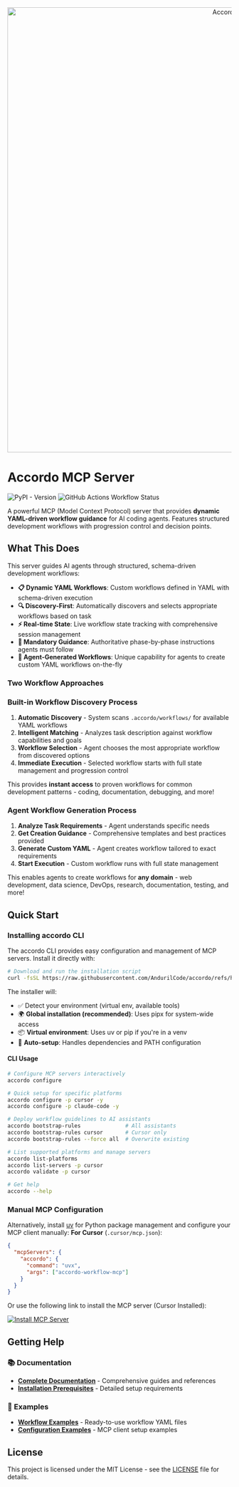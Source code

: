 <div align="center">
  <img src="logo.png" alt="Accordo Logo" width="1000"/>
</div>

# Accordo MCP Server

![PyPI - Version](https://img.shields.io/pypi/v/accordo-workflow-mcp)
![GitHub Actions Workflow Status](https://img.shields.io/github/actions/workflow/status/AndurilCode/accordo/publish-to-pypi.yml)


A powerful MCP (Model Context Protocol) server that provides **dynamic YAML-driven workflow guidance** for AI coding agents. Features structured development workflows with progression control and decision points.

## What This Does

This server guides AI agents through structured, schema-driven development workflows:
- **📋 Dynamic YAML Workflows**: Custom workflows defined in YAML with schema-driven execution
- **🔍 Discovery-First**: Automatically discovers and selects appropriate workflows based on task
- **⚡ Real-time State**: Live workflow state tracking with comprehensive session management
- **🎯 Mandatory Guidance**: Authoritative phase-by-phase instructions agents must follow
- **🤖 Agent-Generated Workflows**: Unique capability for agents to create custom YAML workflows on-the-fly

### Two Workflow Approaches

### Built-in Workflow Discovery Process

1. **Automatic Discovery** - System scans `.accordo/workflows/` for available YAML workflows
2. **Intelligent Matching** - Analyzes task description against workflow capabilities and goals
3. **Workflow Selection** - Agent chooses the most appropriate workflow from discovered options
4. **Immediate Execution** - Selected workflow starts with full state management and progression control

This provides **instant access** to proven workflows for common development patterns - coding, documentation, debugging, and more!

### Agent Workflow Generation Process

1. **Analyze Task Requirements** - Agent understands specific needs
2. **Get Creation Guidance** - Comprehensive templates and best practices provided
3. **Generate Custom YAML** - Agent creates workflow tailored to exact requirements
4. **Start Execution** - Custom workflow runs with full state management

This enables agents to create workflows for **any domain** - web development, data science, DevOps, research, documentation, testing, and more!

## Quick Start

### Installing **accordo CLI**

The accordo CLI provides easy configuration and management of MCP servers. Install it directly with:

```bash
# Download and run the installation script
curl -fsSL https://raw.githubusercontent.com/AndurilCode/accordo/refs/heads/main/install.sh | bash
```

The installer will:
- ✅ Detect your environment (virtual env, available tools)
- 🌍 **Global installation (recommended)**: Uses pipx for system-wide access
- 📦 **Virtual environment**: Uses uv or pip if you're in a venv
- 🔧 **Auto-setup**: Handles dependencies and PATH configuration

#### CLI Usage

```bash
# Configure MCP servers interactively
accordo configure

# Quick setup for specific platforms
accordo configure -p cursor -y
accordo configure -p claude-code -y

# Deploy workflow guidelines to AI assistants
accordo bootstrap-rules              # All assistants
accordo bootstrap-rules cursor       # Cursor only
accordo bootstrap-rules --force all  # Overwrite existing

# List supported platforms and manage servers
accordo list-platforms
accordo list-servers -p cursor
accordo validate -p cursor

# Get help
accordo --help
```

### Manual MCP Configuration

Alternatively, install [uv](https://docs.astral.sh/uv/) for Python package management and configure your MCP client manually:
**For Cursor** (`.cursor/mcp.json`):

```json
{
  "mcpServers": {
    "accordo": {
      "command": "uvx",
      "args": ["accordo-workflow-mcp"]
    }
  }
}
```

Or use the following link to install the MCP server (Cursor Installed):

[![Install MCP Server](https://cursor.com/deeplink/mcp-install-dark.svg)](https://cursor.com/install-mcp?name=accordo&config=eyJjb21tYW5kIjoidXZ4IC0tZnJvbSBnaXQraHR0cHM6Ly9naXRodWIuY29tL0FuZHVyaWxDb2RlL2FjY29yZG9AbWFpbiBhY2NvcmRvLW1jcCJ9)

## Getting Help

### 📚 Documentation
- **[Complete Documentation](docs/)** - Comprehensive guides and references
- **[Installation Prerequisites](docs/installation/prerequisites.md)** - Detailed setup requirements

### 🎯 Examples
- **[Workflow Examples](examples/workflows/)** - Ready-to-use workflow YAML files
- **[Configuration Examples](examples/configurations/)** - MCP client setup examples

## License

This project is licensed under the MIT License - see the [LICENSE](LICENSE) file for details.